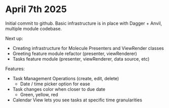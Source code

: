 # April 7th 2025

Initial commit to github. Basic infrastructure is in place with Dagger + Anvil, multiple module codebase.

Next up:
- Creating infrastructure for Molecule Presenters and ViewRender classes
- Greeting feature module refactor (presenter, viewRenderer)
- Tasks feature module (presenter, viewRenderer, data source, etc)
  
Features:
- Task Management Operations (create, edit, delete)
    - Date / time picker option for ease
- Task changes color when closer to due date
    - Green, yellow, red
- Calendar View lets you see tasks at specific time granularities

